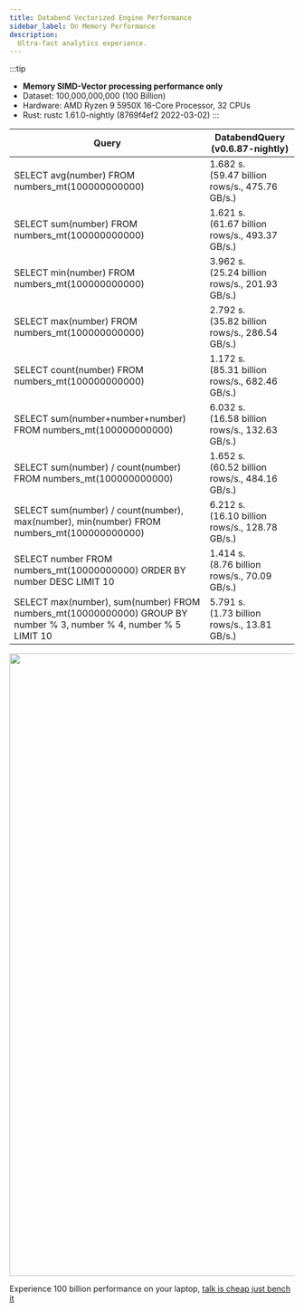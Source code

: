 ```yaml
---
title: Databend Vectorized Engine Performance
sidebar_label: On Memory Performance
description:
  Ultra-fast analytics experience.
---
```


:::tip
* **Memory SIMD-Vector processing performance only**
* Dataset: 100,000,000,000 (100 Billion)
* Hardware: AMD Ryzen 9 5950X 16-Core Processor, 32 CPUs
* Rust: rustc 1.61.0-nightly (8769f4ef2 2022-03-02)
:::

| Query                                                                                                            | DatabendQuery (v0.6.87-nightly)                      |
|------------------------------------------------------------------------------------------------------------------|------------------------------------------------------|
| SELECT avg(number) FROM numbers_mt(100000000000)                                                                  | 1.682 s.<br /> (59.47 billion rows/s., 475.76 GB/s.) |
| SELECT sum(number) FROM numbers_mt(100000000000)                                                                  | 1.621 s.<br /> (61.67 billion rows/s., 493.37 GB/s.) |
| SELECT min(number) FROM numbers_mt(100000000000)                                                                  | 3.962 s.<br /> (25.24 billion rows/s., 201.93 GB/s.) |
| SELECT max(number) FROM numbers_mt(100000000000)                                                                  | 2.792 s.<br /> (35.82 billion rows/s., 286.54 GB/s.) |
| SELECT count(number) FROM numbers_mt(100000000000)                                                                | 1.172 s.<br /> (85.31 billion rows/s., 682.46 GB/s.) |
| SELECT sum(number+number+number) FROM numbers_mt(100000000000)                                                    | 6.032 s.<br /> (16.58 billion rows/s., 132.63 GB/s.)  |
| SELECT sum(number) / count(number) FROM numbers_mt(100000000000)                                                  | 1.652 s.<br /> (60.52 billion rows/s., 484.16 GB/s.) |
| SELECT sum(number) / count(number), max(number), min(number) FROM numbers_mt(100000000000)                        | 6.212 s.<br /> (16.10 billion rows/s., 128.78 GB/s.)  |
| SELECT number FROM numbers_mt(10000000000) ORDER BY number DESC LIMIT 10                                          | 1.414 s.<br /> (8.76 billion rows/s., 70.09 GB/s.)   |
| SELECT max(number), sum(number) FROM numbers_mt(10000000000) GROUP BY number % 3, number % 4, number % 5 LIMIT 10 | 5.791 s.<br /> (1.73 billion rows/s., 13.81 GB/s.)  |


<img src="https://datafuse-1253727613.cos.ap-hongkong.myqcloud.com/databend-v1.61-groupby-10b.gif" width="1100"/>

Experience 100 billion performance on your laptop, [talk is cheap just bench it](../01-deploy/00_local.md)
